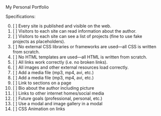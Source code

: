 My Personal Portfolio

Specifications:

0. [ ] Every site is published and visible on the web.
0. [ ] Visitors to each site can read information about the author.
0. [ ] Visitors to each site can see a list of projects (fine to use fake projects as placeholders).
0. [ ] No external CSS libraries or frameworks are used—all CSS is written from scratch.
0. [ ] No HTML templates are used—all HTML is written from scratch.
0. [ ] All links work correctly (i.e. no broken links).
0. [ ] All images and other external resources load correctly.
0. [ ] Add a media file (mp3, mp4, avi, etc.)
0. [ ] Add a media file (mp3, mp4, avi, etc.)
0. [ ] Link to sections on a page
0. [ ] Bio about the author including picture
0. [ ] Links to other internet homes/social media
0. [ ] Future goals (professional, personal, etc.)
0. [ ] Use a modal and image gallery in a modal
0. [ ] CSS Animation on links
